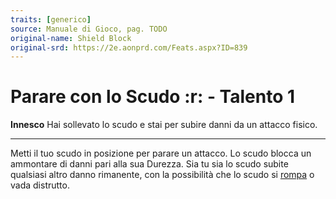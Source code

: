 ```yaml
---
traits: [generico]
source: Manuale di Gioco, pag. TODO
original-name: Shield Block
original-srd: https://2e.aonprd.com/Feats.aspx?ID=839
---
```


# Parare con lo Scudo :r: - Talento 1

**Innesco** Hai sollevato lo scudo e stai per subire danni da un attacco fisico.

---

Metti il tuo scudo in posizione per parare un attacco. Lo scudo blocca un
ammontare di danni pari alla sua Durezza. Sia tu sia lo scudo subite qualsiasi
altro danno rimanente, con la possibilità che lo scudo si
[rompa](/condizioni/rotto) o vada distrutto.
